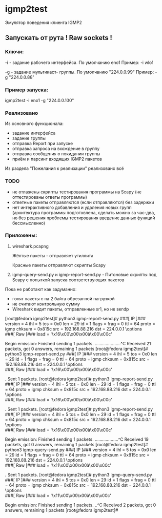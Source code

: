 # igmp2test
Эмулятор поведения клиента IGMP2

## Запускать от рута ! Raw sockets !

### Ключи:

-i      - задание рабочего интерфейса. По умолчанию eno1
          Пример:
          -i wlo1

-g      - задание мультикаст- группы. По умолчанию "224.0.0.99"
          Пример:
          -g "224.0.0.88"

### Пример запуска:

igmp2test -i eno1 -g "224.0.0.100"


### Реализовано

Из основного функционала:

+ задание интерфейса
+ задание группы
+ отправка Report при запуске
+ отправка запроса на вхождение в группу
+ отправка сообщения о покидании группы
+ приём и парсинг входящих IGMP2 пакетов

Из раздела "Пожелания к реализации" реализовано всё


### TODO

- не отлажены скрипты тестирования программы на Scapy (не оттестированы ответы программы)
- ответные пакеты отправляются (если отправляются) без задержки
- нет интерактивного добавления и удаления новых групп (архитектура программы подготовлена,
  сделать можно за час-два, но без решения проблемы тестирования введение данных функций бессмысленно)


### Приложены:

1. wireshark.pcapng

   Жёлтые пакеты - отправляет утиллита

   Красные пакеты отправляют скрипты Scapy


2. igmp-query-send.py и igmp-report-send.py  - Питоновые скрипты под Scapy с попыткой запуска
соответствующих пакетов

Пока не работают как задуманно:
- гонят пакеты с на 2 байта обрезанной нагрузкой
- не считают контрольную сумму
- Wireshark видит пакеты, отправленные sr1, но не sendp


[root@fedora igmp2test]# python3 igmp-report-send.py
###[ IP ]###
  version   = 4
  ihl       = 5
  tos       = 0x0
  len       = 29
  id        = 1
  flags     =
  frag      = 0
  ttl       = 64
  proto     = igmp
  chksum    = 0x815c
  src       = 192.168.88.216
  dst       = 224.0.0.1
  \options   \
###[ Raw ]###
     load      = '\x16\x00\x00\x00à\x00\x00c'

Begin emission:
Finished sending 1 packets.
.....................^C
Received 21 packets, got 0 answers, remaining 1 packets
[root@fedora igmp2test]# python3 igmp-report-send.py
###[ IP ]###
  version   = 4
  ihl       = 5
  tos       = 0x0
  len       = 29
  id        = 1
  flags     =
  frag      = 0
  ttl       = 64
  proto     = igmp
  chksum    = 0x815c
  src       = 192.168.88.216
  dst       = 224.0.0.1
  \options   \
###[ Raw ]###
     load      = '\x16\x00\x00\x00à\x00\x00c'

.
Sent 1 packets.
[root@fedora igmp2test]# python3 igmp-report-send.py
###[ IP ]###
  version   = 4
  ihl       = 5
  tos       = 0x0
  len       = 29
  id        = 1
  flags     =
  frag      = 0
  ttl       = 64
  proto     = igmp
  chksum    = 0x815c
  src       = 192.168.88.216
  dst       = 224.0.0.1
  \options   \
###[ Raw ]###
     load      = '\x16\x00\x00\x00à\x00\x00c'

.
Sent 1 packets.
[root@fedora igmp2test]# python3 igmp-report-send.py
###[ IP ]###
  version   = 4
  ihl       = 5
  tos       = 0x0
  len       = 29
  id        = 1
  flags     =
  frag      = 0
  ttl       = 64
  proto     = igmp
  chksum    = 0x815c
  src       = 192.168.88.216
  dst       = 224.0.0.1
  \options   \
###[ Raw ]###
     load      = '\x16\x00\x00\x00à\x00\x00c'

Begin emission:
Finished sending 1 packets.
...................^C
Received 19 packets, got 0 answers, remaining 1 packets
[root@fedora igmp2test]# python3 igmp-query-send.py
###[ IP ]###
  version   = 4
  ihl       = 5
  tos       = 0x0
  len       = 29
  id        = 1
  flags     =
  frag      = 0
  ttl       = 64
  proto     = igmp
  chksum    = 0x815c
  src       = 192.168.88.216
  dst       = 224.0.0.1
  \options   \
###[ Raw ]###
     load      = '\x11\x00\x00\x00à\x00\x00c'

.
Sent 1 packets.
[root@fedora igmp2test]# python3 igmp-query-send.py
###[ IP ]###
  version   = 4
  ihl       = 5
  tos       = 0x0
  len       = 29
  id        = 1
  flags     =
  frag      = 0
  ttl       = 64
  proto     = igmp
  chksum    = 0x815c
  src       = 192.168.88.216
  dst       = 224.0.0.1
  \options   \
###[ Raw ]###
     load      = '\x11\x00\x00\x00à\x00\x00c'

Begin emission:
Finished sending 1 packets.
..^C
Received 2 packets, got 0 answers, remaining 1 packets
[root@fedora igmp2test]#
